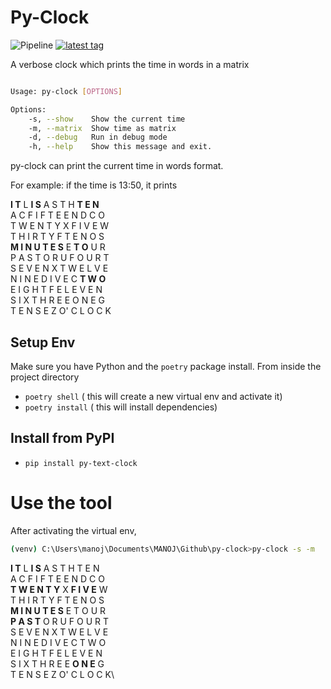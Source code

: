 # Py-Clock
![Pipeline](https://github.com/manojmanivannan/py-clock/actions/workflows/release.yml/badge.svg?branch=main)
[![latest tag](https://img.shields.io/github/v/tag/manojmanivannan/py-clock.svg?label=latest%20tag&sort=semver)](https://pypi.org/project/py-text-clock/)

A verbose clock which prints the time in words in a matrix

```bash

Usage: py-clock [OPTIONS]

Options:
    -s, --show    Show the current time
    -m, --matrix  Show time as matrix
    -d, --debug   Run in debug mode
    -h, --help    Show this message and exit.
```

py-clock can print the current time in words format.

For example: if the time is 13:50, it prints 
        
**I T** L **I S** A S T H **T E N**\
A C F I F T E E N D C O\
T W E N T Y X F I V E W\
T H I R T Y F T E N O S\
**M I N U T E S** E **T O** U R\
P A S T O R U F O U R T\
S E V E N X T W E L V E\
N I N E D I V E C **T W O** \
E I G H T F E L E V E N\
S I X T H R E E O N E G\
T E N S E Z O' C L O C K


## Setup Env
Make sure you have Python and the `poetry` package install. From inside the project directory
- `poetry shell` ( this will create a new virtual env and activate it)
- `poetry install` ( this will install dependencies)

## Install from PyPI
- `pip install py-text-clock`


# Use the tool
After activating the virtual env,
```bash
(venv) C:\Users\manoj\Documents\MANOJ\Github\py-clock>py-clock -s -m
```
**I T** L **I S** A S T H T E N\
A C F I F T E E N D C O\
**T W E N T Y** X **F I V E** W\
T H I R T Y F T E N O S\
**M I N U T E S** E T O U R\
**P A S T** O R U F O U R T\
S E V E N X T W E L V E\
N I N E D I V E C T W O\
E I G H T F E L E V E N\
S I X T H R E E **O N E** G\
T E N S E Z O' C L O C K\
```
